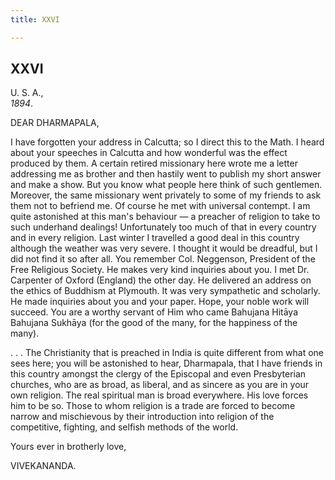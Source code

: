 ```yaml
---
title: XXVI

---
```





  



## XXVI

U. S. A.,  
*1894*.

DEAR DHARMAPALA,

I have forgotten your address in Calcutta; so I direct this to the Math.
I heard about your speeches in Calcutta and how wonderful was the effect
produced by them. A certain retired missionary here wrote me a letter
addressing me as brother and then hastily went to publish my short
answer and make a show. But you know what people here think of such
gentlemen. Moreover, the same missionary went privately to some of my
friends to ask them not to befriend me. Of course he met with universal
contempt. I am quite astonished at this man's behaviour — a preacher of
religion to take to such underhand dealings! Unfortunately too much of
that in every country and in every religion. Last winter I travelled a
good deal in this country although the weather was very severe. I
thought it would be dreadful, but I did not find it so after all. You
remember Col. Neggenson, President of the Free Religious Society. He
makes very kind inquiries about you. I met Dr. Carpenter of Oxford
(England) the other day. He delivered an address on the ethics of
Buddhism at Plymouth. It was very sympathetic and scholarly. He made
inquiries about you and your paper. Hope, your noble work will succeed.
You are a worthy servant of Him who came Bahujana Hitāya Bahujana
Sukhāya (for the good of the many, for the happiness of the many).

. . . The Christianity that is preached in India is quite different from
what one sees here; you will be astonished to hear, Dharmapala, that I
have friends in this country amongst the clergy of the Episcopal and
even Presbyterian churches, who are as broad, as liberal, and as sincere
as you are in your own religion. The real spiritual man is broad
everywhere. His love forces him to be so. Those to whom religion is a
trade are forced to become narrow and mischievous by their introduction
into religion of the competitive, fighting, and selfish methods of the
world.

Yours ever in brotherly love,

VIVEKANANDA.


